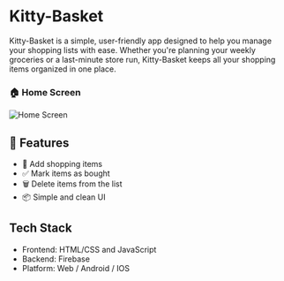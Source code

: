 # Kitty-Basket
Kitty-Basket is a simple, user-friendly app designed to help you manage your shopping lists with ease. Whether you're planning your weekly groceries or a last-minute store run, Kitty-Basket keeps all your shopping items organized in one place.

### 🏠 Home Screen
![Home Screen](assets/home.png)

## 🚀 Features
- 📝 Add shopping items
- ✅ Mark items as bought
- 🗑️ Delete items from the list
- 📦 Simple and clean UI 
## Tech Stack
- Frontend: HTML/CSS and JavaScript
- Backend: Firebase
- Platform: Web / Android / IOS
